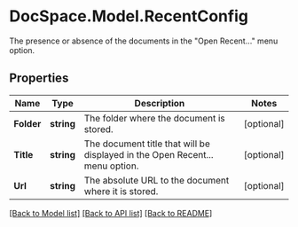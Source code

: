 # DocSpace.Model.RecentConfig
The presence or absence of the documents in the \"Open Recent...\" menu option.

## Properties

Name | Type | Description | Notes
------------ | ------------- | ------------- | -------------
**Folder** | **string** | The folder where the document is stored. | [optional] 
**Title** | **string** | The document title that will be displayed in the Open Recent... menu option. | [optional] 
**Url** | **string** | The absolute URL to the document where it is stored. | [optional] 

[[Back to Model list]](../README.md#documentation-for-models) [[Back to API list]](../README.md#documentation-for-api-endpoints) [[Back to README]](../README.md)

